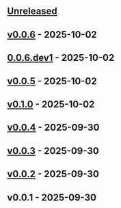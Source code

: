 <a name="unreleased"></a>
## [Unreleased]


<a name="v0.0.6"></a>
## [v0.0.6] - 2025-10-02

<a name="0.0.6.dev1"></a>
## [0.0.6.dev1] - 2025-10-02

<a name="v0.0.5"></a>
## [v0.0.5] - 2025-10-02

<a name="v0.1.0"></a>
## [v0.1.0] - 2025-10-02

<a name="v0.0.4"></a>
## [v0.0.4] - 2025-09-30

<a name="v0.0.3"></a>
## [v0.0.3] - 2025-09-30

<a name="v0.0.2"></a>
## [v0.0.2] - 2025-09-30

<a name="v0.0.1"></a>
## v0.0.1 - 2025-09-30

[Unreleased]: https://github.com/amburgao/aidocswriter/compare/v0.0.6...HEAD
[v0.0.6]: https://github.com/amburgao/aidocswriter/compare/0.0.6.dev1...v0.0.6
[0.0.6.dev1]: https://github.com/amburgao/aidocswriter/compare/v0.0.5...0.0.6.dev1
[v0.0.5]: https://github.com/amburgao/aidocswriter/compare/v0.1.0...v0.0.5
[v0.1.0]: https://github.com/amburgao/aidocswriter/compare/v0.0.4...v0.1.0
[v0.0.4]: https://github.com/amburgao/aidocswriter/compare/v0.0.3...v0.0.4
[v0.0.3]: https://github.com/amburgao/aidocswriter/compare/v0.0.2...v0.0.3
[v0.0.2]: https://github.com/amburgao/aidocswriter/compare/v0.0.1...v0.0.2
